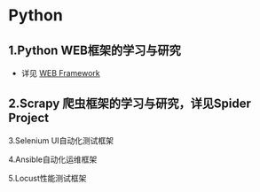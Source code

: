 # Python

## 1.Python WEB框架的学习与研究
  - 详见 [WEB Framework](https://github.com/jidongdeatao/Python/tree/master/Web%20Framework)
## 2.Scrapy 爬虫框架的学习与研究，详见Spider Project

3.Selenium UI自动化测试框架

4.Ansible自动化运维框架

5.Locust性能测试框架
